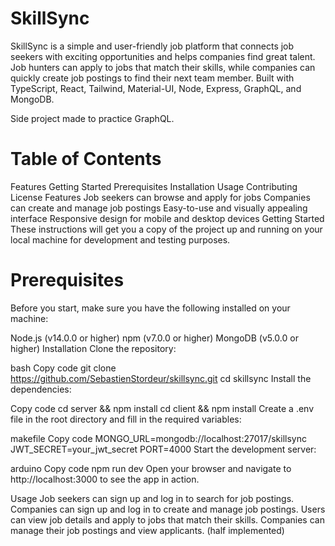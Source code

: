 # SkillSync

SkillSync is a simple and user-friendly job platform that connects job seekers with exciting opportunities and helps companies find great talent. Job hunters can apply to jobs that match their skills, while companies can quickly create job postings to find their next team member. Built with TypeScript, React, Tailwind, Material-UI, Node, Express, GraphQL, and MongoDB.

Side project made to practice GraphQL.

# Table of Contents
Features
Getting Started
Prerequisites
Installation
Usage
Contributing
License
Features
Job seekers can browse and apply for jobs
Companies can create and manage job postings
Easy-to-use and visually appealing interface
Responsive design for mobile and desktop devices
Getting Started
These instructions will get you a copy of the project up and running on your local machine for development and testing purposes.

# Prerequisites
Before you start, make sure you have the following installed on your machine:

Node.js (v14.0.0 or higher)
npm (v7.0.0 or higher)
MongoDB (v5.0.0 or higher)
Installation
Clone the repository:

bash
Copy code
git clone https://github.com/SebastienStordeur/skillsync.git
cd skillsync
Install the dependencies:

Copy code
cd server && npm install
cd client && npm install
Create a .env file in the root directory and fill in the required variables:

makefile
Copy code
MONGO_URL=mongodb://localhost:27017/skillsync
JWT_SECRET=your_jwt_secret
PORT=4000
Start the development server:

arduino
Copy code
npm run dev
Open your browser and navigate to http://localhost:3000 to see the app in action.

Usage
Job seekers can sign up and log in to search for job postings.
Companies can sign up and log in to create and manage job postings.
Users can view job details and apply to jobs that match their skills.
Companies can manage their job postings and view applicants. (half implemented)


